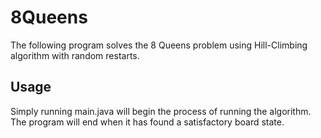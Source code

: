 # 8Queens
The following program solves the 8 Queens problem using Hill-Climbing algorithm with random restarts.

## Usage
Simply running main.java will begin the process of running the algorithm. The program will end when it has found a satisfactory board state.
